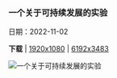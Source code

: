 ### 一个关于可持续发展的实验

日期：2022-11-02

**下载**  |  [1920x1080](https://cn.bing.com/th?id=OHR.AmboseliBioshere_ZH-CN7220940943_1920x1080.jpg)  |  [6192x3483](https://cn.bing.com/th?id=OHR.AmboseliBioshere_ZH-CN7220940943_UHD.jpg)

![一个关于可持续发展的实验](https://cn.bing.com/th?id=OHR.AmboseliBioshere_ZH-CN7220940943_1920x1080.jpg "乞力马扎罗山和非洲水牛，肯尼亚 (© RealityImages/Shutterstock)")

